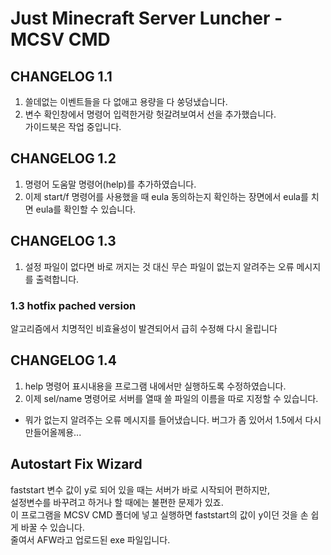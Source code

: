 # Just Minecraft Server Luncher - MCSV CMD  
  
## CHANGELOG 1.1  
1. 쓸데없는 이벤트들을 다 없애고 용량을 다 쑹덩냈습니다.  
2. 변수 확인창에서 명령어 입력한거랑 헛갈려보여서 선을 추가했습니다.  
가이드북은 작업 중입니다.

## CHANGELOG 1.2
1. 명령어 도움말 명령어(help)를 추가하였습니다.  
2. 이제 start/f 명령어를 사용했을 때 eula 동의하는지 확인하는 장면에서 eula를 치면 eula를 확인할 수 있습니다.

## CHANGELOG 1.3
1. 설정 파일이 없다면 바로 꺼지는 것 대신 무슨 파일이 없는지 알려주는 오류 메시지를 출력합니다.
### 1.3 hotfix pached version
알고리즘에서 치명적인 비효율성이 발견되어서 급히 수정해 다시 올립니다

## CHANGELOG 1.4
1. help 명령어 표시내용을 프로그램 내에서만 실행하도록 수정하였습니다.  
2. 이제 sel/name 명령어로 서버를 열때 쓸 파일의 이름을 따로 지정할 수 있습니다.  
* 뭐가 없는지 알려주는 오류 메시지를 들어냈습니다. 버그가 좀 있어서 1.5에서 다시 만들어올께용...

## Autostart Fix Wizard
faststart 변수 값이 y로 되어 있을 때는 서버가 바로 시작되어 편하지만,  
설정변수를 바꾸려고 하거나 할 때에는 불편한 문제가 있죠.  
이 프로그램을 MCSV CMD 폴더에 넣고 실행하면 faststart의 값이 y이던 것을 손 쉽게 바꿀 수 있습니다.  
줄여서 AFW라고 업로드된 exe 파일입니다.
